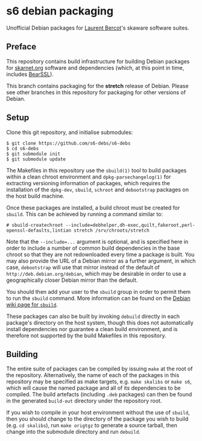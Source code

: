 # s6 debian packaging

Unofficial Debian packages for [Laurent Bercot](https://skarnet.org)'s skaware
software suites.

## Preface

This repository contains build infrastructure for building Debian packages for
[skarnet.org](https://skarnet.org) software and dependencies (which, at this
point in time, includes [BearSSL](https://www.bearssl.org)).

This branch contains packaging for the **stretch** release of Debian. Please see
other branches in this repository for packaging for other versions of Debian.

## Setup

Clone this git repository, and initialise submodules:

```shellsession
$ git clone https://github.com/s6-debs/s6-debs
$ cd s6-debs
$ git submodule init
$ git submodule update
```

The Makefiles in this repository use the `sbuild(1)` tool to build packages
within a clean chroot environment and `dpkg-parsechangelog(1)` for extracting
versioning information of packages, which requires the installation of the
`dpkg-dev`, `sbuild`, `schroot` and `debootstrap` packages on the host build
machine.

Once these packages are installed, a build chroot must be created for `sbuild`.
This can be achieved by running a command similar to:

```shellsession
# sbuild-createchroot --include=debhelper,dh-exec,quilt,fakeroot,perl-openssl-defaults,lintian stretch /srv/chroots/stretch
```

Note that the `--include=...` argument is optional, and is specified here in
order to include a number of common build dependencies in the base chroot so
that they are not redownloaded every time a package is built. You may also
provide the URL of a Debian mirror as a further argument, in which case,
`debootstrap` will use that mirror instead of the default of
`http://deb.debian.org/debian`, which may be desirable in order to use a
geographically closer Debian mirror than the default.

You should then add your user to the `sbuild` group in order to permit them to
run the `sbuild` command. More information can be found on the [Debian wiki page
for `sbuild`](https://wiki.debian.org/sbuild).

These packages can also be built by invoking `debuild` directly in each
package's directory on the host system, though this does not automatically
install dependencies nor guarantee a clean build environment, and is therefore
not supported by the build Makefiles in this repository.

## Building

The entire suite of packages can be compiled by issuing `make` at the root of
the repository. Alternatively, the name of each of the packages in this
repository may be specified as make targets, e.g. `make skalibs` or `make s6`,
which will cause the named package and all of its dependencies to be compiled.
The build artefacts (including `.deb` packages) can then be found in the
generated `build-out` directory under the repository root.

If you wish to compile in your host environment without the use of `sbuild`,
then you should change to the directory of the package you wish to build (e.g.
`cd skalibs`), run `make origtgz` to generate a source tarball, then change into
the submodule directory and run `debuild`.

